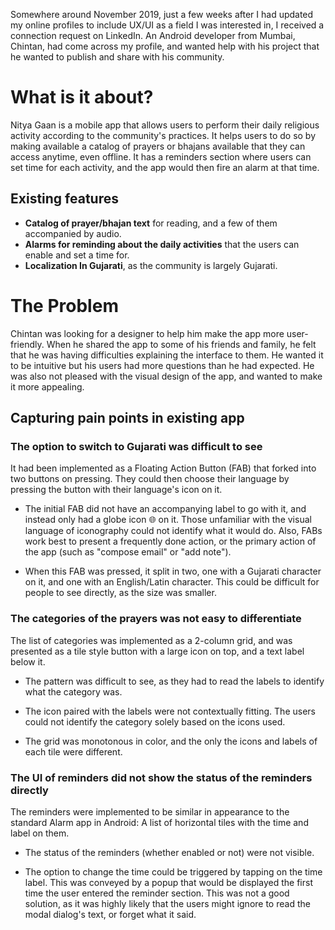 Somewhere around November 2019, just a few weeks after I had updated my online profiles to include UX/UI as a field I was interested in, I received a connection request on LinkedIn. An Android developer from Mumbai, Chintan, had come across my profile, and wanted help with his project that he wanted to publish and share with his community. 

# What is it about?

Nitya Gaan is a mobile app that allows users to perform their daily religious activity according to the community's practices. It helps users to do so by making available a catalog of prayers or bhajans available that they can access anytime, even offline. It has a reminders section where users can set time for each activity, and the app would then fire an alarm at that time. 

## Existing features

- **Catalog of prayer/bhajan text** for reading, and a few of them accompanied by audio.
- **Alarms for reminding about the daily activities** that the users can enable and set a time for.
- **Localization In Gujarati**, as the community is largely Gujarati. 

# The Problem

Chintan was looking for a designer to help him make the app more user-friendly. When he shared the app to some of his friends and family, he felt that he was having difficulties explaining the interface to them. He wanted it to be intuitive but his users had more questions than he had expected. He was also not pleased with the visual design of the app, and wanted to make it more appealing.

## Capturing pain points in existing app

### The option to switch to Gujarati was difficult to see

It had been implemented as a Floating Action Button (FAB) that forked into two buttons on pressing. They could then choose their language by pressing the button with their language's icon on it. 

- The initial FAB did not have an accompanying label to go with it, and instead only had a globe icon 🌐 on it. Those unfamiliar with the visual language of iconography could not identify what it would do. Also, FABs work best to present a frequently done action, or the primary action of the app (such as "compose email" or "add note").

- When this FAB was pressed, it split in two, one with a Gujarati character on it, and one with an English/Latin character. This could be difficult for people to see directly, as the size was smaller. 

### The categories of the prayers was not easy to differentiate

The list of categories was implemented as a 2-column grid, and was presented as a tile style button with a large icon on top, and a text label below it. 

- The pattern was difficult to see, as they had to read the labels to identify what the category was. 

- The icon paired with the labels were not contextually fitting. The users could not identify the category solely based on the icons used. 

- The grid was monotonous in color, and the only the icons and labels of each tile were different.

### The UI of reminders did not show the status of the reminders directly

The reminders were implemented to be similar in appearance to the standard Alarm app in Android: A list of horizontal tiles with the time and label on them. 

- The status of the reminders (whether enabled or not) were not visible.

- The option to change the time could be triggered by tapping on the time label. This was conveyed by a popup that would be displayed the first time the user entered the reminder section. This was not a good solution, as it was highly likely that the users might ignore to read the modal dialog's text, or forget what it said.



